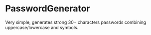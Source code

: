 # PasswordGenerator
Very simple, generates strong 30+ characters passwords combining uppercase/lowercase and symbols.
